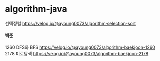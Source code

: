 # algorithm-java

선택정렬
<https://velog.io/@ayoung0073/algorithm-selection-sort>

#### 백준
1260 DFS와 BFS <https://velog.io/@ayoung0073/algorithm-baekjoon-1260>
2178 미로탐색 <https://velog.io/@ayoung0073/algorithm-baekjoon-2178>
